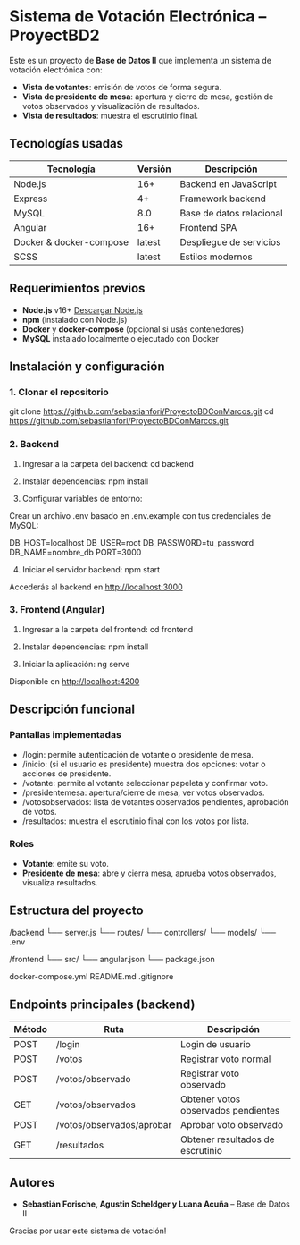 #  Sistema de Votación Electrónica – ProyectBD2

Este es un proyecto de **Base de Datos II** que implementa un sistema de votación electrónica con:

* **Vista de votantes**: emisión de votos de forma segura.
* **Vista de presidente de mesa**: apertura y cierre de mesa, gestión de votos observados y visualización de resultados.
* **Vista de resultados**: muestra el escrutinio final.

##  Tecnologías usadas

| Tecnología              | Versión | Descripción              |
| ----------------------- | ------- | ------------------------ |
| Node.js                 | 16+     | Backend en JavaScript    |
| Express                 | 4+      | Framework backend        |
| MySQL                   | 8.0     | Base de datos relacional |
| Angular                 | 16+     | Frontend SPA             |
| Docker & docker-compose | latest  | Despliegue de servicios  |
| SCSS                    | latest  | Estilos modernos         |

##  Requerimientos previos

* **Node.js** v16+ [Descargar Node.js](https://nodejs.org/)
* **npm** (instalado con Node.js)
* **Docker** y **docker-compose** (opcional si usás contenedores)
* **MySQL** instalado localmente o ejecutado con Docker

##  Instalación y configuración

###  1. Clonar el repositorio

git clone <https://github.com/sebastianfori/ProyectoBDConMarcos.git>
cd <https://github.com/sebastianfori/ProyectoBDConMarcos.git>

###  2. Backend

1. Ingresar a la carpeta del backend:
   cd backend

2. Instalar dependencias:
   npm install

3. Configurar variables de entorno:

Crear un archivo .env basado en .env.example con tus credenciales de MySQL:

DB\_HOST=localhost
DB\_USER=root
DB\_PASSWORD=tu\_password
DB\_NAME=nombre\_db
PORT=3000

4. Iniciar el servidor backend:
   npm start

Accederás al backend en [http://localhost:3000](http://localhost:3000)

###  3. Frontend (Angular)

1. Ingresar a la carpeta del frontend:
   cd frontend

2. Instalar dependencias:
   npm install

3. Iniciar la aplicación:
   ng serve

Disponible en [http://localhost:4200](http://localhost:4200)

##  Descripción funcional

###  Pantallas implementadas

* /login: permite autenticación de votante o presidente de mesa.
* /inicio: (si el usuario es presidente) muestra dos opciones: votar o acciones de presidente.
* /votante: permite al votante seleccionar papeleta y confirmar voto.
* /presidentemesa: apertura/cierre de mesa, ver votos observados.
* /votosobservados: lista de votantes observados pendientes, aprobación de votos.
* /resultados: muestra el escrutinio final con los votos por lista.

###  Roles

* **Votante**: emite su voto.
* **Presidente de mesa**: abre y cierra mesa, aprueba votos observados, visualiza resultados.

##  Estructura del proyecto

/backend
└── server.js
└── routes/
└── controllers/
└── models/
└── .env

/frontend
└── src/
└── angular.json
└── package.json

docker-compose.yml
README.md
.gitignore

##  Endpoints principales (backend)

| Método | Ruta                      | Descripción                         |
| ------ | ------------------------- | ----------------------------------- |
| POST   | /login                    | Login de usuario                    |
| POST   | /votos                    | Registrar voto normal               |
| POST   | /votos/observado          | Registrar voto observado            |
| GET    | /votos/observados         | Obtener votos observados pendientes |
| POST   | /votos/observados/aprobar | Aprobar voto observado              |
| GET    | /resultados               | Obtener resultados de escrutinio    |


##  Autores

* **Sebastián Forische, Agustin Scheldger y Luana Acuña** – Base de Datos II


Gracias por usar este sistema de votación!

